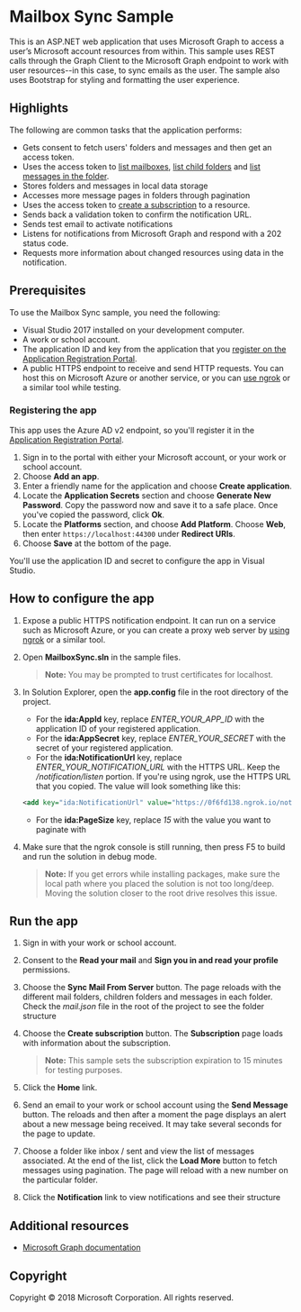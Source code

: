 # Mailbox Sync Sample

This is an ASP.NET web application that uses Microsoft Graph to access a user’s Microsoft account resources from within. 
This sample uses REST calls through the Graph Client to the Microsoft Graph endpoint to work with user resources--in this case, to sync emails as the user.
The sample also uses Bootstrap for styling and formatting the user experience.


## Highlights

The following are common tasks that the application performs:
- Gets consent to fetch users' folders and messages and then get an access token.
- Uses the access token to [list mailboxes](https://developer.microsoft.com/en-us/graph/docs/api-reference/v1.0/api/user_list_mailfolders), [list child folders](https://developer.microsoft.com/en-us/graph/docs/api-reference/v1.0/api/mailfolder_list_childfolders) and [list messages in the folder](https://developer.microsoft.com/en-us/graph/docs/api-reference/v1.0/api/mailfolder_list_messages).
- Stores folders and messages in local data storage
- Accesses more message pages in folders through pagination
- Uses the access token to [create a subscription](https://developer.microsoft.com/en-us/graph/docs/api-reference/v1.0/api/subscription_post_subscriptions) to a resource.
- Sends back a validation token to confirm the notification URL.
- Sends test email to activate notifications
- Listens for notifications from Microsoft Graph and respond with a 202 status code.
- Requests more information about changed resources using data in the notification.
  
## Prerequisites

To use the Mailbox Sync sample, you need the following:

- Visual Studio 2017 installed on your development computer.
- A work or school account.
- The application ID and key from the application that you [register on the Application Registration Portal](#register-the-app).
- A public HTTPS endpoint to receive and send HTTP requests. You can host this on Microsoft Azure or another service, or you can [use ngrok](#ngrok) or a similar tool while testing.


### Registering the app

This app uses the Azure AD v2 endpoint, so you'll register it in the [Application Registration Portal](https://apps.dev.microsoft.com).

1. Sign in to the portal with either your Microsoft account, or your work or school account.
1. Choose **Add an app**.
1. Enter a friendly name for the application and choose **Create application**.
1. Locate the **Application Secrets** section and choose **Generate New Password**. Copy the password now and save it to a safe place. Once you've copied the password, click **Ok**.
1. Locate the **Platforms** section, and choose **Add Platform**. Choose **Web**, then enter `https://localhost:44300` under **Redirect URIs**.
1. Choose **Save** at the bottom of the page.

You'll use the application ID and secret to configure the app in Visual Studio.
 
## How to configure the app

1. Expose a public HTTPS notification endpoint. It can run on a service such as Microsoft Azure, or you can create a proxy web server by [using ngrok](https://github.com/microsoftgraph/aspnet-webhooks-rest-sample#ngrok) or a similar tool.

1. Open **MailboxSync.sln** in the sample files.

    > **Note:** You may be prompted to trust certificates for localhost.

1. In Solution Explorer, open the **app.config** file in the root directory of the project.
    - For the **ida:AppId** key, replace *ENTER_YOUR_APP_ID* with the application ID of your registered application.
    - For the **ida:AppSecret** key, replace *ENTER_YOUR_SECRET* with the secret of your registered application.
    - For the **ida:NotificationUrl** key, replace *ENTER_YOUR_NOTIFICATION_URL* with the HTTPS URL. Keep the */notification/listen* portion. If you're using ngrok, use the HTTPS URL that you copied. The value will look something like this:
    ```xml
    <add key="ida:NotificationUrl" value="https://0f6fd138.ngrok.io/notification/listen" />
    ```
    - For the **ida:PageSize** key, replace *15* with the value you want to paginate with

1. Make sure that the ngrok console is still running, then press F5 to build and run the solution in debug mode.
    > **Note:** If you get errors while installing packages, make sure the local path where you placed the solution is not too long/deep. Moving the solution closer to the root drive resolves this issue.


## Run the app

1. Sign in with your work or school account.

1. Consent to the **Read your mail** and **Sign you in and read your profile** permissions.

1. Choose the **Sync Mail From Server** button. The page reloads with the different mail folders, children folders and messages in each folder. Check the *mail.json* file in the root of the project to see the folder structure
       
1. Choose the **Create subscription** button. The **Subscription** page loads with information about the subscription.

    > **Note:** This sample sets the subscription expiration to 15 minutes for testing purposes.

1. Click the **Home** link.

1. Send an email to your work or school account using the **Send Message** button. The reloads and then after a moment the page displays an alert about a new message being received. It may take several seconds for the page to update.

1. Choose a folder like inbox / sent and view the list of messages associated. At the end of the list, click the **Load More** button to fetch messages using pagination.
The page will reload with a new number on the particular folder.
   
1. Click the **Notification** link to view notifications and see their structure
   

## Additional resources

* [Microsoft Graph documentation](http://graph.microsoft.io)


## Copyright

Copyright © 2018 Microsoft Corporation. All rights reserved.
